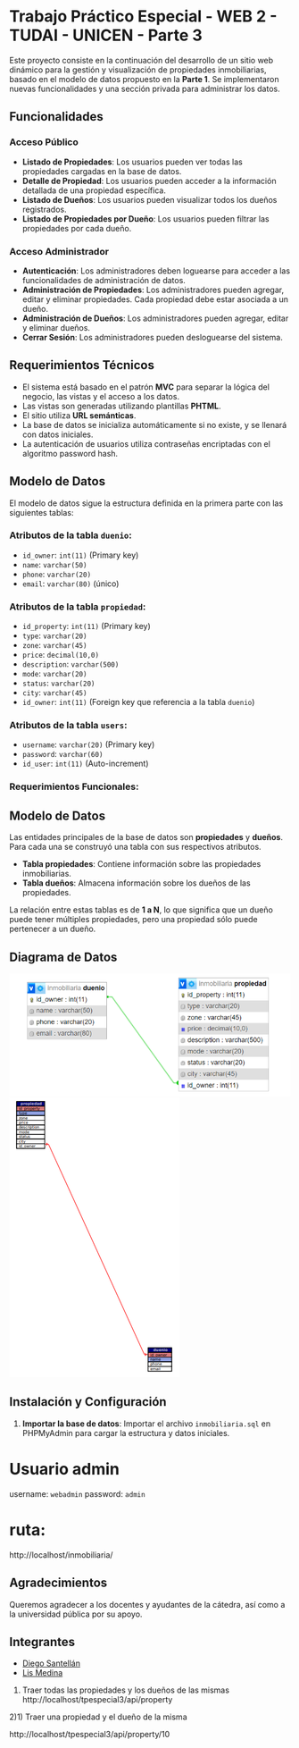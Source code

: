 # Trabajo Práctico Especial - WEB 2 - TUDAI - UNICEN - Parte 3

Este proyecto consiste en la continuación del desarrollo de un sitio web dinámico para la gestión y visualización de propiedades inmobiliarias, basado en el modelo de datos propuesto en la **Parte 1**. Se implementaron nuevas funcionalidades y una sección privada para administrar los datos.

## Funcionalidades

### Acceso Público

- **Listado de Propiedades**: Los usuarios pueden ver todas las propiedades cargadas en la base de datos.
- **Detalle de Propiedad**: Los usuarios pueden acceder a la información detallada de una propiedad específica.
- **Listado de Dueños**: Los usuarios pueden visualizar todos los dueños registrados.
- **Listado de Propiedades por Dueño**: Los usuarios pueden filtrar las propiedades por cada dueño.

### Acceso Administrador

- **Autenticación**: Los administradores deben loguearse para acceder a las funcionalidades de administración de datos.
- **Administración de Propiedades**: Los administradores pueden agregar, editar y eliminar propiedades. Cada propiedad debe estar asociada a un dueño.
- **Administración de Dueños**: Los administradores pueden agregar, editar y eliminar dueños.
- **Cerrar Sesión**: Los administradores pueden desloguearse del sistema.

## Requerimientos Técnicos

- El sistema está basado en el patrón **MVC** para separar la lógica del negocio, las vistas y el acceso a los datos.
- Las vistas son generadas utilizando plantillas **PHTML**.
- El sitio utiliza **URL semánticas**.
- La base de datos se inicializa automáticamente si no existe, y se llenará con datos iniciales.
- La autenticación de usuarios utiliza contraseñas encriptadas con el algoritmo password hash.

## Modelo de Datos

El modelo de datos sigue la estructura definida en la primera parte con las siguientes tablas:

### Atributos de la tabla `duenio`:
- `id_owner`: `int(11)` (Primary key)
- `name`: `varchar(50)`
- `phone`: `varchar(20)`
- `email`: `varchar(80)` (único)

### Atributos de la tabla `propiedad`:
- `id_property`: `int(11)` (Primary key)
- `type`: `varchar(20)`
- `zone`: `varchar(45)`
- `price`: `decimal(10,0)`
- `description`: `varchar(500)`
- `mode`: `varchar(20)`
- `status`: `varchar(20)`
- `city`: `varchar(45)`
- `id_owner`: `int(11)` (Foreign key que referencia a la tabla `duenio`)

### Atributos de la tabla `users`:
- `username`: `varchar(20)` (Primary key)
- `password`: `varchar(60)`
- `id_user`: `int(11)` (Auto-increment)



### Requerimientos Funcionales:

## Modelo de Datos

Las entidades principales de la base de datos son **propiedades** y **dueños**. Para cada una se construyó una tabla con sus respectivos atributos. 

- **Tabla propiedades**: Contiene información sobre las propiedades inmobiliarias.
- **Tabla dueños**: Almacena información sobre los dueños de las propiedades.

La relación entre estas tablas es de **1 a N**, lo que significa que un dueño puede tener múltiples propiedades, pero una propiedad sólo puede pertenecer a un dueño.


## Diagrama de Datos

![Modelo Entidad-Relación](./images/modeloentidadrelacion.png)
![Modelo Entidad-Relación Alternativo](./images/alternativo.png)

## Instalación y Configuración

1. **Importar la base de datos**:
   Importar el archivo `inmobiliaria.sql` en PHPMyAdmin para cargar la estructura y datos iniciales.

# Usuario admin
username: `webadmin`
password: `admin`

# ruta: 
http://localhost/inmobiliaria/ 


## Agradecimientos

Queremos agradecer a los docentes y ayudantes de la cátedra, así como a la universidad pública por su apoyo.

## Integrantes

- [Diego Santellán](https://www.linkedin.com/in/diego-santellan/)
- [Lis Medina](https://www.linkedin.com/in/lis-medina/)




<!-- Rutas :  -->
1) Traer todas las propiedades y los dueños de las mismas 
http://localhost/tpespecial3/api/property

2)1) Traer una propiedad y el dueño de la misma 

http://localhost/tpespecial3/api/property/10
